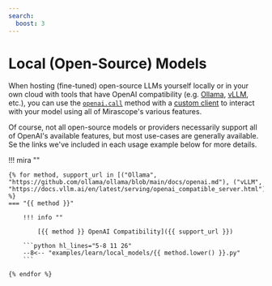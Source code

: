 ```yaml
---
search:
  boost: 3
---
```


# Local (Open-Source) Models

When hosting (fine-tuned) open-source LLMs yourself locally or in your own cloud with tools that have OpenAI compatibility (e.g. [Ollama](https://github.com/ollama/ollama), [vLLM](https://github.com/vllm-project/vllm), etc.), you can use the [`openai.call`](../api/core/openai/call.md) method with a [custom client](./calls.md#custom-client) to interact with your model using all of Mirascope's various features.

Of course, not all open-source models or providers necessarily support all of OpenAI's available features, but most use-cases are generally available. Se the links we've included in each usage example below for more details.

!!! mira ""

    {% for method, support_url in [("Ollama", "https://github.com/ollama/ollama/blob/main/docs/openai.md"), ("vLLM", "https://docs.vllm.ai/en/latest/serving/openai_compatible_server.html")] %}
    === "{{ method }}"

        !!! info ""

            [{{ method }} OpenAI Compatibility]({{ support_url }})

        ```python hl_lines="5-8 11 26"
        --8<-- "examples/learn/local_models/{{ method.lower() }}.py"
        ```
    
    {% endfor %}
